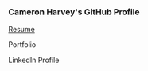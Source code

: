 ### Cameron Harvey's GitHub Profile

<a id="raw-url" href="https://raw.githubusercontent.com/charvey0/charvey0/blob/main/assets/resume.pdf">Resume</a>

Portfolio

LinkedIn Profile
